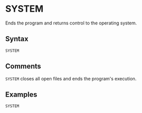 # SYSTEM

Ends the program and returns control to the operating system.

## Syntax

`SYSTEM`

## Comments

`SYSTEM` closes all open files and ends the program's execution.

## Examples

```text
SYSTEM
```
